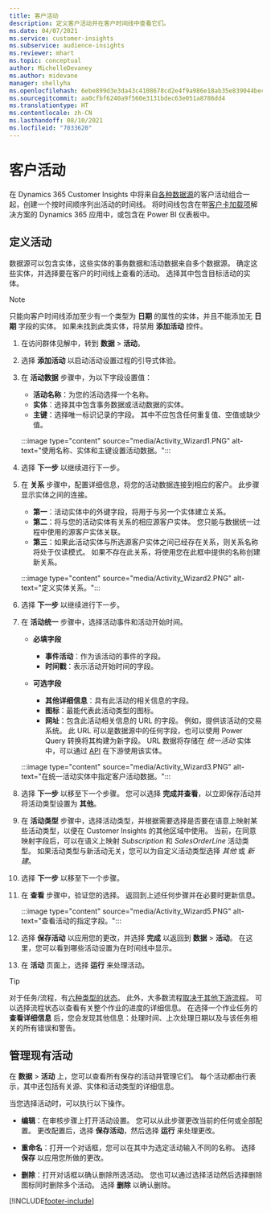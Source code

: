 ```yaml
---
title: 客户活动
description: 定义客户活动并在客户时间线中查看它们。
ms.date: 04/07/2021
ms.service: customer-insights
ms.subservice: audience-insights
ms.reviewer: mhart
ms.topic: conceptual
author: MichelleDevaney
ms.author: midevane
manager: shellyha
ms.openlocfilehash: 6ebe899d3e3da43c4108678cd2e4f9a986e18ab35e839044becab4619adb0f14
ms.sourcegitcommit: aa0cfbf6240a9f560e3131bdec63e051a8786dd4
ms.translationtype: HT
ms.contentlocale: zh-CN
ms.lasthandoff: 08/10/2021
ms.locfileid: "7033620"
---
```

# <a name="customer-activities"></a>客户活动

在 Dynamics 365 Customer Insights 中将来自[各种数据源](data-sources.md)的客户活动组合一起，创建一个按时间顺序列出活动的时间线。 将时间线包含在带[客户卡加载项](customer-card-add-in.md)解决方案的 Dynamics 365 应用中，或包含在 Power BI 仪表板中。

## <a name="define-an-activity"></a>定义活动

数据源可以包含实体，这些实体的事务数据和活动数据来自多个数据源。 确定这些实体，并选择要在客户的时间线上查看的活动。 选择其中包含目标活动的实体。

> [!NOTE]
> 只能向客户时间线添加至少有一个类型为 **日期** 的属性的实体，并且不能添加无 **日期** 字段的实体。 如果未找到此类实体，将禁用 **添加活动** 控件。

1. 在访问群体见解中，转到 **数据** > **活动**。

1. 选择 **添加活动** 以启动活动设置过程的引导式体验。

1. 在 **活动数据** 步骤中，为以下字段设置值：

   - **活动名称**：为您的活动选择一个名称。
   - **实体**：选择其中包含事务数据或活动数据的实体。
   - **主键**：选择唯一标识记录的字段。 其中不应包含任何重复值、空值或缺少值。

   :::image type="content" source="media/Activity_Wizard1.PNG" alt-text="使用名称、实体和主键设置活动数据。":::

1. 选择 **下一步** 以继续进行下一步。

1. 在 **关系** 步骤中，配置详细信息，将您的活动数据连接到相应的客户。 此步骤显示实体之间的连接。  

   - **第一**：活动实体中的外键字段，将用于与另一个实体建立关系。
   - **第二**：将与您的活动实体有关系的相应源客户实体。 您只能与数据统一过程中使用的源客户实体关联。
   - **第三**：如果此活动实体与所选源客户实体之间已经存在关系，则关系名称将处于仅读模式。 如果不存在此关系，将使用您在此框中提供的名称创建新关系。

   :::image type="content" source="media/Activity_Wizard2.PNG" alt-text="定义实体关系。":::

1. 选择 **下一步** 以继续进行下一步。 

1. 在 **活动统一** 步骤中，选择活动事件和活动开始时间。 
   - **必填字段**
      - **事件活动**：作为该活动的事件的字段。
      - **时间戳**：表示活动开始时间的字段。

   - **可选字段**
      - **其他详细信息**：具有此活动的相关信息的字段。
      - **图标**：最能代表此活动类型的图标。
      - **网址**：包含此活动相关信息的 URL 的字段。 例如，提供该活动的交易系统。 此 URL 可以是数据源中的任何字段，也可以使用 Power Query 转换将其构建为新字段。 URL 数据将存储在 *统一活动* 实体中，可以通过 [API](apis.md) 在下游使用该实体。
   
   :::image type="content" source="media/Activity_Wizard3.PNG" alt-text="在统一活动实体中指定客户活动数据。":::

1. 选择 **下一步** 以移至下一个步骤。 您可以选择 **完成并查看**，以立即保存活动并将活动类型设置为 **其他**。 

1. 在 **活动类型** 步骤中，选择活动类型，并根据需要选择是否要在语意上映射某些活动类型，以便在 Customer Insights 的其他区域中使用。 当前，在同意映射字段后，可以在语义上映射 *Subscription* 和 *SalesOrderLine* 活动类型。 如果活动类型与新活动无关，您可以为自定义活动类型选择 *其他* 或 *新建*。

1. 选择 **下一步** 以移至下一个步骤。 

1. 在 **查看** 步骤中，验证您的选择。 返回到上述任何步骤并在必要时更新信息。

   :::image type="content" source="media/Activity_Wizard5.PNG" alt-text="查看活动的指定字段。":::
   
1. 选择 **保存活动** 以应用您的更改，并选择 **完成** 以返回到 **数据** > **活动**。 在这里，您可以看到哪些活动设置为在时间线中显示。 

1. 在 **活动** 页面上，选择 **运行** 来处理活动。 

> [!TIP]
> 对于任务/流程，有[六种类型的状态](system.md#status-types)。 此外，大多数流程[取决于其他下游流程](system.md#refresh-policies)。 可以选择流程状态以查看有关整个作业的进度的详细信息。 在选择一个作业任务的 **查看详细信息** 后，您会发现其他信息：处理时间、上次处理日期以及与该任务相关的所有错误和警告。


## <a name="manage-existing-activities"></a>管理现有活动

在 **数据** > **活动** 上，您可以查看所有保存的活动并管理它们。 每个活动都由行表示，其中还包括有关源、实体和活动类型的详细信息。

当您选择活动时，可以执行以下操作。 

- **编辑**：在审核步骤上打开活动设置。 您可以从此步骤更改当前的任何或全部配置。 更改配置后，选择 **保存活动**，然后选择 **运行** 来处理更改。

- **重命名**：打开一个对话框，您可以在其中为选定活动输入不同的名称。 选择 **保存** 以应用您所做的更改。

- **删除**：打开对话框以确认删除所选活动。 您也可以通过选择活动然后选择删除图标同时删除多个活动。 选择 **删除** 以确认删除。

[!INCLUDE[footer-include](../includes/footer-banner.md)]
